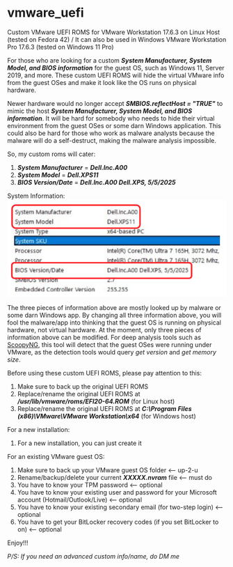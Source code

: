 # vmware_uefi
Custom VMware UEFI ROMS for VMware Workstation 17.6.3 on Linux Host (tested on Fedora 42) / It can also be used in Windows VMware Workstation Pro 17.6.3 (tested on Windows 11 Pro)

For those who are looking for a custom ***System Manufacturer, System Model, and BIOS information*** for the guest OS, such as Windows 11, Server 2019, and more.
These custom UEFI ROMS will hide the virtual VMware info from the guest OSes and make it look like the OS runs on physical hardware.

Newer hardware would no longer accept ***SMBIOS.reflectHost = "TRUE"*** to mimic the host ***System Manufacturer, System Model, and BIOS information***. 
It will be hard for somebody who needs to hide their virtual environment from the guest OSes or some darn Windows application.
This could also be hard for those who work as malware analysts because the malware will do a self-destruct, making the malware analysis impossible.

So, my custom roms will cater:
1. ***System Manufacturer*** = ***Dell.Inc.A00***
2. ***System Model*** = ***Dell.XPS11***
3. ***BIOS Version/Date*** = ***Dell.Inc.A00 Dell.XPS, 5/5/2025***

System Information:
![System Information](https://raw.githubusercontent.com/jimbet/vmware_uefi/refs/heads/main/sys-info-grab.png)

The three pieces of information above are mostly looked up by malware or some darn Windows app.
By changing all three information above, you will fool the malware/app into thinking that the guest OS is running on physical hardware, not virtual hardware.
At the moment, only three pieces of information above can be modified. For deep analysis tools such as [ScoopyNG](https://www.trapkit.de/tools/scoopyng/), this tool will detect that the guest OSes were running under VMware, as the detection tools would query _get version_ and _get memory size_.


Before using these custom UEFI ROMS, please pay attention to this:

1. Make sure to back up the original UEFI ROMS
2. Replace/rename the original UEFI ROMS at ***/usr/lib/vmware/roms/EFI20-64.ROM*** (for Linux host)
3. Replace/rename the original UEFI ROMS at ***C:\Program Files (x86)\VMware\VMware Workstation\x64*** (for Windows host)

For a new installation:
1. For a new installation, you can just create it

For an existing VMware guest OS:
1. Make sure to back up your VMware guest OS folder <-- up-2-u
2. Rename/backup/delete your current ***XXXXX.nvram*** file <-- must do
3. You have to know your TPM password <-- optional
4. You have to know your existing user and password for your Microsoft account (Hotmail/Outlook/Live) <-- optional
5. You have to know your existing secondary email (for two-step login) <-- optional
6. You have to get your BitLocker recovery codes (if you set BitLocker to on) <-- optional

Enjoy!!!

_P/S: If you need an advanced custom info/name, do DM me_
